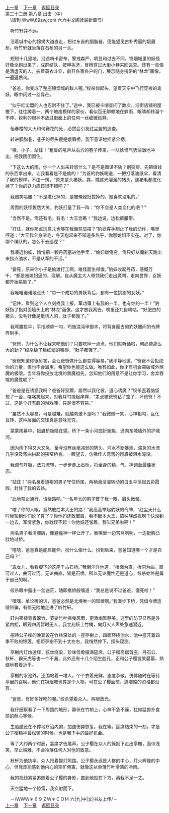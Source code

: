 
[上一章](https://github.com/xiaominghe2014/spider_book/blob/master/book/知北游/第279章.md)&nbsp;&nbsp;&nbsp;&nbsp;[下一章](https://github.com/xiaominghe2014/spider_book/blob/master/book/知北游/第281章.md)&nbsp;&nbsp;&nbsp;&nbsp;[返回目录](https://github.com/xiaominghe2014/spider_book/blob/master/book/知北游/README.md)
<br /> 第二十二册 第八章 出击（中）<br />
        \请到 WwW,69zw,com 六*九*中*文*阅读最新章节/

    听竹轩并不远。

    沿着城中心的锦绣大道直走，拐过东首的胭脂巷，便能望见古朴秀丽的娥眉桥。听竹轩就坐落在石桥的另一头。

    短短十几里地，沿途哨卡密布，警戒森严，明显和过去不同。锦烟城里的妖怪好像全跑出来了，成群结队，披甲执矛，冒雨穿过大街小巷来回巡查。还有一些像是清虚天的人，披着蓑衣斗笠，敲开各家各户的门，展示随身携带的“林龙”画像，一遍遍质询。

    “爸爸，你变成了整座锦烟城的敌人喔。”绞杀仰起头，望着天空中飞行穿梭的禽妖，眼中闪过一丝异芒。

    “似乎红尘盟的人也忍耐不住了。”途中，我已被卡哨查问了数次。沿街店铺的屋檐下，往往蹲着一、两个地痞模样的家伙，看似百无聊赖地在躲雨，眼睛却转溜个不停，锐利的眼神不放过街面上的任何一丝细微动静。

    怡春楼的大火和何赛花的死，必然会引发红尘盟的追查。

    转进胭脂巷，巷子的尽头便是娥眉桥，我下意识地捏紧伞柄。

    “嗷，小子，站住！”粗鲁的吼声从右方的巷子传来，一队妖怪气势汹汹地冲出，把我团团围住。

    “下这么大的雨，你一个人出来转悠什么？是不是图谋不轨？别狡辩，先把值钱的东西拿出来，让我看看是不是偷的！”为首的豹妖喝道，一把打落油纸伞，看清了我的模样，不由一愣，“原来是头猪妖。靠，瞧这光溜溜的猪头，连猪毛都进化掉了？你的妖力应该很不错吧？”

    我赔笑哈腰：“不是进化掉的，是被俺媳妇拔掉的，她喜欢没毛的。”

    周围的妖怪轰然大笑，豹妖打量了我一阵：“你不会是人类变化的吧？”

    “当然不是。俺还有毛，有毛！大王您瞧！”我边说，边松裤腰带。

    “打住，就你那点玩意儿也够在我面前显摆？”豹妖挥手制止了我的动作，嘴里哼道：“大王我全身浓毛，冬天抱起来不知道多热乎，你那媳妇不实在。对了，你哪个编队的，怎么不去巡逻？”

    我凑近豹妖，悄悄把一颗丹药塞进他手里：“媳妇嫌俺穷，俺只好从魔刹天跑出来捞点油水，不是从军的干活。”

    “要死，原来你小子是偷渡打工啊，难怪面生得很。”豹妖收起丹药，感慨万千，“都是被媳妇逼的，理解。自从魔主大人带领我们走出魔刹，走向世界，女妖都开始挑剔了。”

    我唯唯诺诺地点头：“每一个成功的男妖背后，都有一位挑剔的女妖。”

    “记住，看到这个人立刻找我上报。军功簿上有我的一半，也有你的一半！”豹妖指了指对面墙头上的“林龙”画像，这才放我离去，嘴里还兀自嘀咕，“好肥白的猪头，没毛好像是挺诱人的，肚子都饿了。”

    我弯腰捡伞，手指顺势一勾，巧施混沌甲御术，将背身而去的豹妖腰间的令牌弄到手。

    “爸爸，为什么不让我来吃他们？只要吃掉一点点，他们就听话啦，何必费那么大的劲？”绞杀舔了舔红润的嘴唇，“肚子都饿了。”

    “爸爸知道你很厉害，会让爸爸做什么都变得容易。”我平静地道，“爸爸不会拒绝你的力量，但也不会滥用，希望你也能这么做。唯有如此，你才有机会突破域外煞魔的极限。当年将你投放北境的煞魔祖先，怎知他们的用意不是让你学习，舍弃吞噬的魔性呢？”

    “爸爸是在诱惑我吗？爸爸好狡猾，居然以我化彼，道心诱魔？”绞杀歪着脑袋想了一会，咯咯笑起来，对我耳勺挠起痒痒，“差点被爸爸钻了空子，坏爸爸！不过，这是个好有趣的游戏哩，只是很不容易。”

    “虽然不太容易，可是越难，就越刺激不是吗？”我微微一笑，心神相勾，互化互转，这种层面的交锋真是意味无穷。

    蒙蒙雨幕中，娥眉桥隐隐在望。桥下一条小河曲折蜿蜒，通向东城墙外的护城河。

    因为雨下得又大又急，至今没有丝毫减弱的势头，河水不断暴涨，湍急的水流几乎没及弯曲拱起的狭窄桥身。一眼望去，仿佛佳人弯弯的娥眉被泪水淹没。

    我调匀呼吸，法力流转，一步步走上石桥，将全身的精、气、神调至最佳状态。

    “站住！”两名身着道袍的男子守住桥尾，两柄滴溜溜转动的白玉伞荡起五彩霞辉，封住了我的去路。

    “此地禁止通行，请绕路吧。”一名年长的男子瞥了我一眼，眉头微皱。

    “瞎了你的人眼，竟然敢拦本大王的路！”我高高举起豹妖的令牌，“红尘天什么时候轮到你们说了算了？你他妈还敢皱眉，看不起本大王，搞种族歧视啊？快滚到一边去，军情紧急，你耽误不起！你他妈还皱眉，我叫兄弟啦啊！”

    两名男子看清腰牌，像避瘟神一样让开了。我嘴里一边骂骂咧咧，一边挺胸凸肚地过桥。

    “嘻嘻，爸爸真是能屈能伸，扮什么像什么。扮到后来，爸爸知道哪一个才是自己吗？”

    “乖女儿，看看脚下的这座千古石桥。”我懒洋洋地道，“桥面为直，桥洞为曲。直可过人，曲可过河。无论曲直，皆是石桥。所以无论魔性还是道心，绞杀始终是属于自己的啊。”

    绞杀眼中露出一丝迷茫，随即撒娇般嚷道：“我总是说不过爸爸，饿死啦！”

    “嘿嘿，单论嘴的话，爸爸必然是北境唯一的知微啊。”我漫步下桥，凭借令牌连唬带骗，有惊无险地走进了听竹轩。

    轩内密植青青翠竹，婆娑竹叶摇曳风雨，更添幽雅静美。这里的防卫显然是外紧内松，眼观四周暂时无人，我立刻跃上竹梢，向灯火人声处急速潜近。

    招待公子樱的晚宴设在竹林深处的一座亭榭上，四面环绕池水，池中盛开着四季不败的锦莲。相距亭榭不到十丈左右，我悄然停下，探头窥测。

    亭榭内灯烛透辉，弦丝绕梁，珍味佳肴摆满筵席。公子樱高踞首座，丹石公、秋轩、霸天虎等也一个不漏，此外还有十几个陌生脸孔，正和公子樱言笑晏晏，熟络地套着近乎。

    亭榭的水池外，还围站着一堆人，个个衣着光鲜，态度恭敬，仿佛随时在等待亭里的召唤。他们在锦烟城也算是个人物，可在公子樱面前，连陪席的资格都没有。

    “爸爸，有好多好吃的喔。”绞杀望着众人，两眼放光。

    我仔细察看了一下周围的地形，静伏在竹梢上，心神不急不躁，犹如猛兽扑食前的耐心等候。

    生胎醴还在不停地疗治内腑，加速伤势恢复。我在等。筵席结束的一刻，才是公子樱精神最松懈的时候，也是我下手的最好机会。

    等了大约两个时辰，宴席才告尾声。公子樱在众人的簇拥下走出亭榭，面带浅笑，举止端雅，不会冷落任何人对他的致意。

    秋轩为他执伞，众人抢着提灯照路。公子樱永远是人群的中心，灯火辉煌的中心，但我却能感到他内心的空旷倦寞，就像这从单薄竹叶滑落的冷雨。

    我的视线紧紧追随着公子樱的身影，直到他就在下方，离我不足一丈。

    天空猛地一个惊雷，我疾射而下。

    －\ＷＷＷ＊６９ＺＷ＊ＣＯＭ 六|九|中|文|书友上传/－
  <br />
[上一章](https://github.com/xiaominghe2014/spider_book/blob/master/book/知北游/第279章.md)&nbsp;&nbsp;&nbsp;&nbsp;[下一章](https://github.com/xiaominghe2014/spider_book/blob/master/book/知北游/第281章.md)&nbsp;&nbsp;&nbsp;&nbsp;[返回目录](https://github.com/xiaominghe2014/spider_book/blob/master/book/知北游/README.md)
